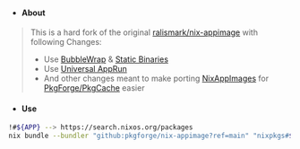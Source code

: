 - #### About
> This is a hard fork of the original [ralismark/nix-appimage](https://github.com/ralismark/nix-appimage) with following Changes:
> - Use [BubbleWrap](https://github.com/containers/bubblewrap) & [Static Binaries](https://github.com/Azathothas/Toolpacks)
> - Use [Universal AppRun](https://github.com/pkgforge/pkgcache/blob/main/appruns/bwrap/AppRun.sh)
> - And other changes meant to make porting [NixAppImages](https://github.com/pkgforge/pkgcache/blob/main/Docs/NIXAPPIMAGES.md) for [PkgForge/PkgCache](https://github.com/pkgforge/pkgcache) easier

- #### Use
```bash
!#${APP} --> https://search.nixos.org/packages
nix bundle --bundler "github:pkgforge/nix-appimage?ref=main" "nixpkgs#${APP}" --out-link "./${APP}.AppImage" --log-format bar-with-logs 
```
